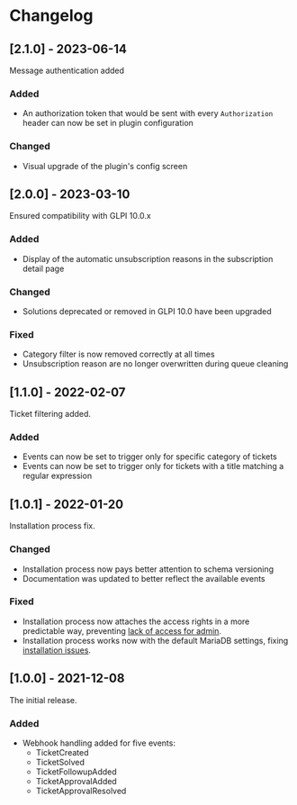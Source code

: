 # Changelog

## [2.1.0] - 2023-06-14

Message authentication added

### Added

* An authorization token that would be sent with every `Authorization` header can now be set in plugin configuration

### Changed

* Visual upgrade of the plugin's config screen

## [2.0.0] - 2023-03-10

Ensured compatibility with GLPI 10.0.x

### Added

* Display of the automatic unsubscription reasons in the subscription detail page

### Changed

* Solutions deprecated or removed in GLPI 10.0 have been upgraded

### Fixed

* Category filter is now removed correctly at all times
* Unsubscription reason are no longer overwritten during queue cleaning

## [1.1.0] - 2022-02-07

Ticket filtering added.

### Added

* Events can now be set to trigger only for specific category of tickets
* Events can now be set to trigger only for tickets with a title matching a regular expression

## [1.0.1] - 2022-01-20

Installation process fix.

### Changed

* Installation process now pays better attention to schema versioning
* Documentation was updated to better reflect the available events

### Fixed

* Installation process now attaches the access rights in a more predictable way, preventing
  [lack of access for admin](https://github.com/FutureProcessing/glpi-webhook/issues/1).
* Installation process works now with the default MariaDB settings,
  fixing [installation issues](https://github.com/FutureProcessing/glpi-webhook/issues/3).

## [1.0.0] - 2021-12-08

The initial release.

### Added

* Webhook handling added for five events:
    * TicketCreated
    * TicketSolved
    * TicketFollowupAdded
    * TicketApprovalAdded
    * TicketApprovalResolved
